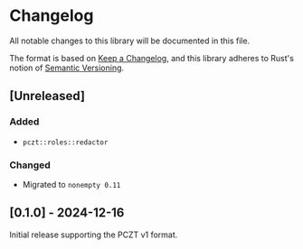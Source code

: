 # Changelog
All notable changes to this library will be documented in this file.

The format is based on [Keep a Changelog](https://keepachangelog.com/en/1.0.0/),
and this library adheres to Rust's notion of
[Semantic Versioning](https://semver.org/spec/v2.0.0.html).

## [Unreleased]

### Added
- `pczt::roles::redactor`

### Changed
- Migrated to `nonempty 0.11`

## [0.1.0] - 2024-12-16
Initial release supporting the PCZT v1 format.
